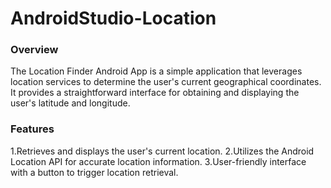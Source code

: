 # AndroidStudio-Location


### Overview
The Location Finder Android App is a simple application that leverages location services to determine the user's current geographical coordinates. It provides a straightforward interface for obtaining and displaying the user's latitude and longitude.

### Features
1.Retrieves and displays the user's current location.
2.Utilizes the Android Location API for accurate location information.
3.User-friendly interface with a button to trigger location retrieval.
